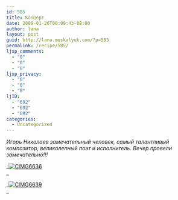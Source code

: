 ```yaml
---
id: 585
title: Концерт
date: 2009-01-26T00:09:43-08:00
author: lana
layout: post
guid: http://lana.moskalyuk.com/?p=585
permalink: /recipe/585/
ljxp_comments:
  - "0"
  - "0"
  - "0"
ljxp_privacy:
  - "0"
  - "0"
  - "0"
ljID:
  - "692"
  - "692"
  - "692"
categories:
  - Uncategorized
---
```

_Игорь Николаев замечательный человек, самый талантливый композитор, великолепный поэт и исполнитель._ _Вечер провели замечательно!!!_ 

_<a class="flickr-image" title="CIMG6636" rel="flickr-mgr" href="http://www.flickr.com/photos/67405678@N00/3230126398/"><img class="flickr-large" longdesc="http://farm4.static.flickr.com/3094/3230126398_3c554b744d_o.jpg" src="http://farm4.static.flickr.com/3094/3230126398_517723622a.jpg" alt="CIMG6636" /></a>  
_ 

_<a class="flickr-image" title="CIMG6639" rel="flickr-mgr" href="http://www.flickr.com/photos/67405678@N00/3230146140/"><img class="flickr-large" longdesc="http://farm4.static.flickr.com/3336/3230146140_ba8e98759b_o.jpg" src="http://farm4.static.flickr.com/3336/3230146140_aee1e5696b.jpg" alt="CIMG6639" /></a>  
_